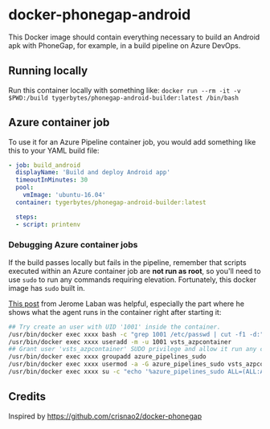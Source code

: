 # docker-phonegap-android

This Docker image should contain everything necessary to build an Android apk with PhoneGap, for example, in a build pipeline on Azure DevOps.

## Running locally

Run this container locally with something like:
`docker run --rm -it -v $PWD:/build tygerbytes/phonegap-android-builder:latest /bin/bash`

## Azure container job

To use it for an Azure Pipeline container job, you would add something like this to your YAML build file:

``` yaml
- job: build_android
  displayName: 'Build and deploy Android app'
  timeoutInMinutes: 30
  pool:
    vmImage: 'ubuntu-16.04'
  container: tygerbytes/phonegap-android-builder:latest

  steps:
  - script: printenv
```

### Debugging Azure container jobs

If the build passes locally but fails in the pipeline, remember that scripts executed within an Azure container job are **not run as root**, so you'll need to use `sudo` to run any commands requiring elevation. Fortunately, this docker image has `sudo` built in.

[This post](https://jaylee.org/archive/2019/03/21/azure-devops-wasm-build-container.html) from Jerome Laban was helpful, especially the part where he shows what the agent runs in the container right after starting it:

``` bash
## Try create an user with UID '1001' inside the container.
/usr/bin/docker exec xxxx bash -c "grep 1001 /etc/passwd | cut -f1 -d:"
/usr/bin/docker exec xxxx useradd -m -u 1001 vsts_azpcontainer
## Grant user 'vsts_azpcontainer' SUDO privilege and allow it run any command without authentication.
/usr/bin/docker exec xxxx groupadd azure_pipelines_sudo
/usr/bin/docker exec xxxx usermod -a -G azure_pipelines_sudo vsts_azpcontainer
/usr/bin/docker exec xxxx su -c "echo '%azure_pipelines_sudo ALL=(ALL:ALL) NOPASSWD:ALL' >> /etc/sudoers"

```

## Credits

Inspired by https://github.com/crisnao2/docker-phonegap

